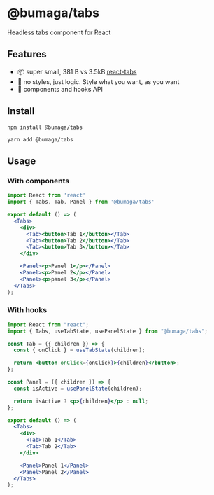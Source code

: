 # @bumaga/tabs

Headless tabs component for React

## Features

- 📦 super small, 381 B vs 3.5kB [react-tabs](https://github.com/reactjs/react-tabs) 
- 🚫 no styles, just logic. Style what you want, as you want
- 🎣 components and hooks API

## Install

```
npm install @bumaga/tabs
```

```
yarn add @bumaga/tabs
```

## Usage

### With components

```jsx
import React from 'react'
import { Tabs, Tab, Panel } from '@bumaga/tabs' 

export default () => (
  <Tabs>
    <div>
      <Tab><button>Tab 1</button></Tab>
      <Tab><button>Tab 2</button></Tab>
      <Tab><button>Tab 3</button></Tab>
    </div>

    <Panel><p>Panel 1</p></Panel>
    <Panel><p>Panel 2</p></Panel>
    <Panel><p>panel 3</p></Panel>
  </Tabs>
);
```

### With hooks

```jsx
import React from "react";
import { Tabs, useTabState, usePanelState } from "@bumaga/tabs";

const Tab = ({ children }) => {
  const { onClick } = useTabState(children);

  return <button onClick={onClick}>{children}</button>;
};

const Panel = ({ children }) => {
  const isActive = usePanelState(children);

  return isActive ? <p>{children}</p> : null;
};

export default () => (
  <Tabs>
    <div>
      <Tab>Tab 1</Tab>
      <Tab>Tab 2</Tab>
    </div>

    <Panel>Panel 1</Panel>
    <Panel>Panel 2</Panel>
  </Tabs>
);
```
